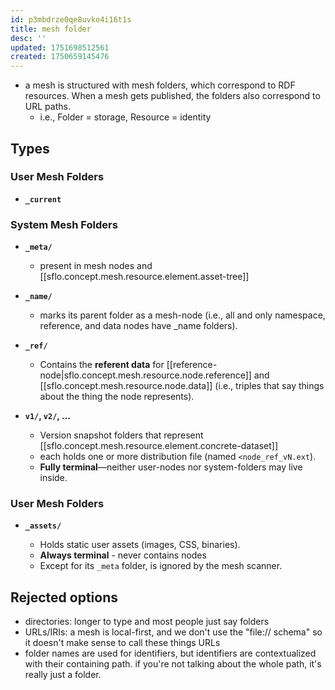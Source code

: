 ```yaml
---
id: p3mbdrze0qe8uvko4i16t1s
title: mesh folder
desc: ''
updated: 1751698512561
created: 1750659145476
---
```


- a mesh is structured with mesh folders, which correspond to RDF resources.
  When a mesh gets published, the folders also correspond to URL paths.
  - i.e., Folder = storage, Resource = identity

## Types

### User Mesh Folders

- **`_current`** 

### System Mesh Folders

- **`_meta/`**
  - present in mesh nodes and [[sflo.concept.mesh.resource.element.asset-tree]]

- **`_name/`**
  - marks its parent folder as a mesh-node (i.e., all and only namespace, reference, and data nodes have _name folders).

- **`_ref/`**

  - Contains the **referent data** for [[reference-node|sflo.concept.mesh.resource.node.reference]] and [[sflo.concept.mesh.resource.node.data]] (i.e., triples that say things about the thing the node represents).

- **`v1/`, `v2/`, …**

  - Version snapshot folders that represent [[sflo.concept.mesh.resource.element.concrete-dataset]]
  - each holds one or more distribution file (named `<node_ref_vN.ext`).
  - **Fully terminal**—neither user-nodes nor system-folders may live inside.

### User Mesh Folders

- **`_assets/`**

  - Holds static user assets (images, CSS, binaries).
  - **Always terminal** - never contains nodes
  - Except for its `_meta` folder, is ignored by the mesh scanner.

## Rejected options

- directories: longer to type and most people just say folders
- URLs/IRIs: a mesh is local-first, and we don't use the "file:// schema" so it
  doesn't make sense to call these things URLs
- folder names are used for identifiers, but identifiers are contextualized with
  their containing path. if you're not talking about the whole path, it's really
  just a folder.
